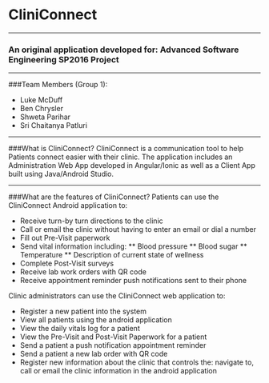 # CliniConnect

---

### An original application developed for: Advanced Software Engineering SP2016 Project
---

###Team Members (Group 1): 
* Luke McDuff
* Ben Chrysler 
* Shweta Parihar
* Sri Chaitanya Patluri

---
###What is CliniConnect?
CliniConnect is a communication tool to help Patients connect easier with their clinic. The application includes an Administration Web App developed in Angular/Ionic as well as a Client App built using Java/Android Studio.

---
###What are the features of CliniConnect?
Patients can use the CliniConnect Android application to:
* Receive turn-by turn directions to the clinic
* Call or email the clinic without having to enter an email or dial a number
* Fill out Pre-Visit paperwork
* Send vital information including:
** Blood pressure
** Blood sugar
** Temperature
** Description of current state of wellness
* Complete Post-Visit surveys
* Receive lab work orders with QR code
* Receive appointment reminder push notifications sent to their phone

Clinic administrators can use the CliniConnect web application to:
* Register a new patient into the system
* View all patients using the android application
* View the daily vitals log for a patient
* View the Pre-Visit and Post-Visit Paperwork for a patient
* Send a patient a push notification appointment reminder
* Send a patient a new lab order with QR code
* Register new information about the clinic that controls the: navigate to, call or email the clinic information in the android application


